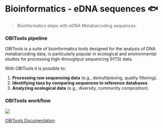 # Bioinformatics - eDNA sequences 🐟

> Bioinformatics steps with eDNA Metabarcoding sequences.

### OBITools pipeline 
OBITools is a suite of bioinformatics tools designed for the analysis of DNA metabarcoding data, is particularly popular in ecological and environmental studies for processing high-throughput sequencing (HTS) data.

With OBITools it is possible to:
1. **Processing raw sequencing data** (e.g., demultiplexing, quality filtering).
2. **Identifying taxa by comparing sequences to reference databases**.
3. **Analyzing ecological data** (e.g., diversity, community composition).

### OBITools workflow
![](https://pythonhosted.org/OBITools/_images/fig-Pipeline.png)

[OBITools Documentation](https://pythonhosted.org/OBITools/welcome.html#basic-concepts-of-the-obitools)


